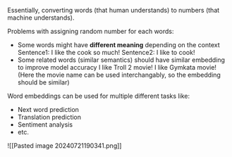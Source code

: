 Essentially, converting words (that human understands) to numbers (that machine understands).

Problems with assigning random number for each words:
- Some words might have **different meaning** depending on the context
  Sentence1: I like the cook so much!
  Sentence2: I like to cook!
- Some related words (similar semantics) should have similar embedding to improve model accuracy
  I like Troll 2 movie!
  I like Gymkata movie!
  (Here the movie name can be used interchangably, so the embedding should be similar)


Word embeddings can be used for multiple different tasks like:
- Next word prediction
- Translation prediction
- Sentiment analysis
- etc.

![[Pasted image 20240721190341.png]]




